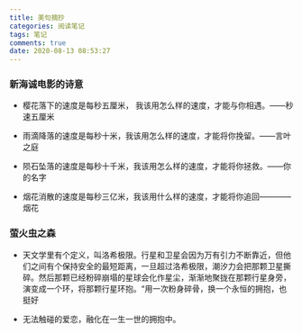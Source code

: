 ```yaml
---
title: 美句摘抄
categories: 阅读笔记
tags: 笔记
comments: true
date: 2020-08-13 08:53:27
---
```

### 新海诚电影的诗意

- 樱花落下的速度是每秒五厘米， 我该用怎么样的速度，才能与你相遇。——秒速五厘米

- 雨滴降落的速度是每秒十米，我该用怎么样的速度，才能将你挽留。——言叶之庭

- 陨石坠落的速度是每秒十千米，我该用怎么样的速度，才能将你拯救。——你的名字

- 烟花消散的速度是每秒三亿米，我该用什么样的速度，才能将你追回————烟花

### 萤火虫之森

- 天文学里有个定义，叫洛希极限。行星和卫星会因为万有引力不断靠近，但他们之间有个保持安全的最短距离，一旦超过洛希极限，潮汐力会把那颗卫星撕碎。然后那颗已经粉碎崩塌的星球会化作星尘，渐渐地聚拢在那颗行星身旁，演变成一个环，将那颗行星环抱。“用一次粉身碎骨，换一个永恒的拥抱，也挺好

- 无法触碰的爱恋，融化在一生一世的拥抱中。
 